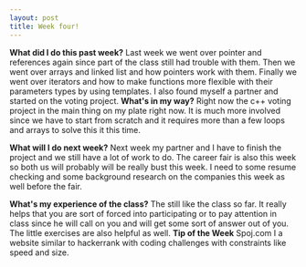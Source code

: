 ```yaml
---
layout: post
title: Week four!
---
```


**What did I do this past week?**
Last week we went over pointer and references again since part of the class still had trouble with them. Then we went over arrays and linked list and how pointers work with them. Finally we went over iterators and how to make functions more flexible with their parameters types by using templates. I also found myself a partner and started on the voting project. 
**What's in my way?**
Right now the c++ voting project in the main thing on my plate right now. It is much more involved since we have to start from scratch and it requires more than a few loops and arrays to solve this it this time.

**What will I do next week?**
Next week my partner and I have to finish the project and we still have a lot of work to do. The career fair is also this week so both us will probably will be really bust this week. I need to some resume checking and some background research on the companies this week as well before the fair.

**What's my experience of the class?**
The still like the class so far. It really helps that you are sort of forced into participating or to pay attention in class since he will call on you and will get some sort of answer out of you. The little exercises are also helpful as well.
**Tip of the Week**
Spoj.com I a website similar to hackerrank with coding challenges with constraints like speed and size.
